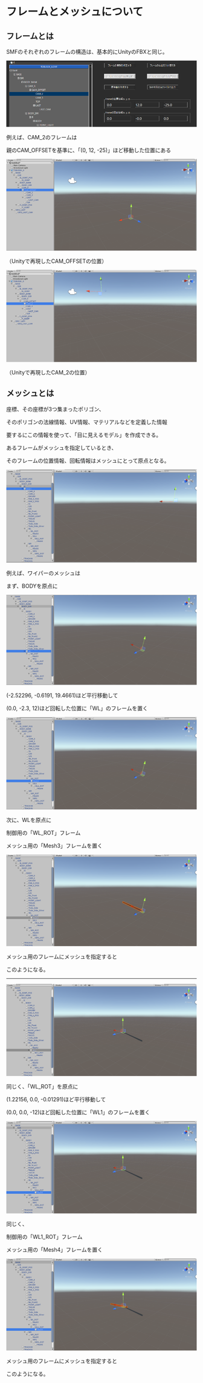# フレームとメッシュについて

## フレームとは

SMFのそれぞれのフレームの構造は、基本的にUnityのFBXと同じ。

![title](image/cam2.png)

例えば、CAM_2のフレームは

親のCAM_OFFSETを基準に、「(0, 12, -25)」ほど移動した位置にある

![title](image/unityCamOffset.png)

（Unityで再現したCAM_OFFSETの位置）

![title](image/unityCam2.png)

（Unityで再現したCAM_2の位置）

## メッシュとは

座標、その座標が3つ集まったポリゴン、

そのポリゴンの法線情報、UV情報、マテリアルなどを定義した情報

要するにこの情報を使って、「目に見えるモデル」を作成できる。

あるフレームがメッシュを指定しているとき、

そのフレームの位置情報、回転情報はメッシュにとって原点となる。

![title](image/unityBody.png)

例えば、ワイパーのメッシュは

まず、BODYを原点に

![title](image/unityWL.png)

(-2.52296, -0.6191, 19.4661)ほど平行移動して

(0.0, -2.3, 12)ほど回転した位置に「WL」のフレームを置く

![title](image/unityWL_ROT.png)

次に、WLを原点に

制御用の「WL_ROT」フレーム

メッシュ用の「Mesh3」フレームを置く

![title](image/unityWLMesh.png)

メッシュ用のフレームにメッシュを指定すると

このようになる。

<hr>

![title](image/unityWL1.png)

同じく、「WL_ROT」を原点に

(1.22156, 0.0, -0.01291)ほど平行移動して

(0.0, 0.0, -12)ほど回転した位置に「WL1」のフレームを置く

![title](image/unityWL1_ROT.png)

同じく、

制御用の「WL1_ROT」フレーム

メッシュ用の「Mesh4」フレームを置く

![title](image/unityWL1Mesh.png)

メッシュ用のフレームにメッシュを指定すると

このようになる。
